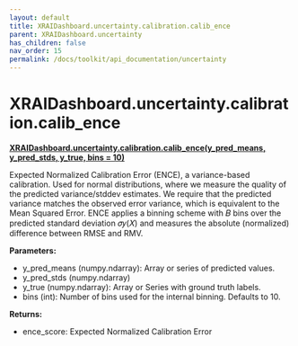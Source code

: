 ```yaml
---
layout: default
title: XRAIDashboard.uncertainty.calibration.calib_ence
parent: XRAIDashboard.uncertainty
has_children: false
nav_order: 15
permalink: /docs/toolkit/api_documentation/uncertainty
---
```


# XRAIDashboard.uncertainty.calibration.calib_ence
**[XRAIDashboard.uncertainty.calibration.calib_ence(y_pred_means, y_pred_stds, y_true, bins = 10)](https://github.com/gaberamolete/XRAIDashboard/blob/main/uncertainty/calibration.py)**


Expected Normalized Calibration Error (ENCE), a variance-based calibration. Used for normal distributions, where we measure the quality of the predicted variance/stddev estimates. We require that the predicted variance matches the observed error variance, which is equivalent to the Mean Squared Error. ENCE applies a binning scheme with  𝐵 bins over the predicted standard deviation  𝜎𝑦(𝑋) and measures the absolute (normalized) difference between RMSE and RMV.


**Parameters:**
- y_pred_means (numpy.ndarray): Array or series of predicted values.
- y_pred_stds (numpy.ndarray)
- y_true (numpy.ndarray): Array or Series with ground truth labels.
- bins (int): Number of bins used for the internal binning. Defaults to 10.


**Returns:**
- ence_score: Expected Normalized Calibration Error

